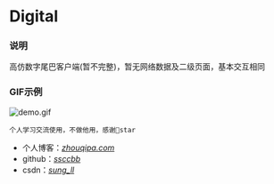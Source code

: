 # Digital

### 说明
高仿数字尾巴客户端(暂不完整)，暂无网络数据及二级页面，基本交互相同

### GIF示例
![demo.gif](https://github.com/ssccbb/Digital/blob/master/gif/demo.gif)

    个人学习交流使用，不做他用，感谢🙏star
*   个人博客：[*zhouqipa.com*](zhouqipa.com)
*   github：[*ssccbb*](https://github.com/ssccbb)
*   csdn：[*sung_ll*](https://blog.csdn.net/sung_ll)

